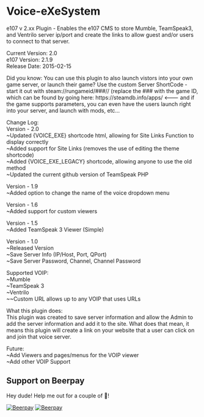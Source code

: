 # Voice-eXeSystem
e107 v 2.xx Plugin - Enables the e107 CMS to store Mumble, TeamSpeak3, and Ventrilo server ip/port and create the links to allow guest and/or users to connect to that server.
<p>
Current Version: 2.0<br />
e107 Version: 2.1.9<br />
Release Date: 2015-02-15<br />
</p>
<p>
   Did you know: You can use this plugin to also launch vistors into your own game server, or launch their game? Use the custom Server ShortCode - start it out with steam://rungameid/###//   (replace the ### with the game ID, which can be found by going here: https://steamdb.info/apps/   <--- and if the game supports parameters, you can even have the users launch right into your server, and launch with mods, etc...<br />
</p>
<p>
Change Log:<br />
   Version - 2.0<br />
      ~Updated {VOICE_EXE} shortcode html, allowing for Site Links Function to display correctly<br />
      ~Added support for Site Links (removes the use of editing the theme shortcode)<br />
      ~Added {VOICE_EXE_LEGACY} shortcode, allowing anyone to use the old method<br />
      ~Updated the current github version of TeamSpeak PHP<br />
   
   Version - 1.9<br />
      ~Added option to change the name of the voice dropdown menu<br />
      
   Version - 1.6<br />
      ~Added support for custom viewers<br />
   
   Version - 1.5<br />
      ~Added TeamSpeak 3 Viewer (Simple)<br />
      
   Version - 1.0<br />
        ~Released Version<br />
        ~Save Server Info (IP/Host, Port, QPort)<br />
        ~Save Server Password, Channel, Channel Password<br />
</p>
<p>
Supported VOIP:<br />
 ~Mumble<br />
 ~TeamSpeak 3<br />
 ~Ventrilo<br />
 ~~Custom URL allows up to any VOIP that uses URLs<br />
</p>
<p>
What this plugin does:<br />
This plugin was created to save server information and allow the Admin to add the server information and add it to the site. What does that mean, it means this plugin will create a link on your website that a user can click on and join that voice server.<br />
</p>
<p>
Future:<br />
 ~Add Viewers and pages/menus for the VOIP viewer<br />
 ~Add other VOIP Support<br />
 </p>

## Support on Beerpay
Hey dude! Help me out for a couple of :beers:!

[![Beerpay](https://beerpay.io/LaocheXe/Voice-eXeSystem/badge.svg?style=beer-square)](https://beerpay.io/LaocheXe/Voice-eXeSystem)  [![Beerpay](https://beerpay.io/LaocheXe/Voice-eXeSystem/make-wish.svg?style=flat-square)](https://beerpay.io/LaocheXe/Voice-eXeSystem?focus=wish)
